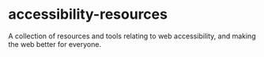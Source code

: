 # accessibility-resources
A collection of resources and tools relating to web accessibility, and making the web better for everyone. 
